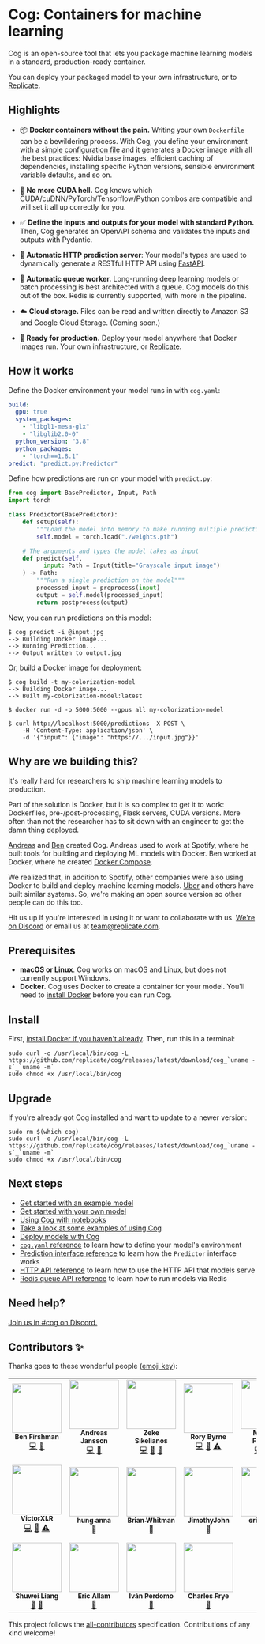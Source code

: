 # Cog: Containers for machine learning

Cog is an open-source tool that lets you package machine learning models in a standard, production-ready container.

You can deploy your packaged model to your own infrastructure, or to [Replicate](https://replicate.com/).

## Highlights

- 📦 **Docker containers without the pain.** Writing your own `Dockerfile` can be a bewildering process. With Cog, you define your environment with a [simple configuration file](#how-it-works) and it generates a Docker image with all the best practices: Nvidia base images, efficient caching of dependencies, installing specific Python versions, sensible environment variable defaults, and so on.

- 🤬️ **No more CUDA hell.** Cog knows which CUDA/cuDNN/PyTorch/Tensorflow/Python combos are compatible and will set it all up correctly for you.

- ✅ **Define the inputs and outputs for your model with standard Python.** Then, Cog generates an OpenAPI schema and validates the inputs and outputs with Pydantic.

- 🎁 **Automatic HTTP prediction server**: Your model's types are used to dynamically generate a RESTful HTTP API using [FastAPI](https://fastapi.tiangolo.com/).

- 🥞 **Automatic queue worker.** Long-running deep learning models or batch processing is best architected with a queue. Cog models do this out of the box. Redis is currently supported, with more in the pipeline.

- ☁️ **Cloud storage.** Files can be read and written directly to Amazon S3 and Google Cloud Storage. (Coming soon.)

- 🚀 **Ready for production.** Deploy your model anywhere that Docker images run. Your own infrastructure, or [Replicate](https://replicate.com).

## How it works

Define the Docker environment your model runs in with `cog.yaml`:

```yaml
build:
  gpu: true
  system_packages:
    - "libgl1-mesa-glx"
    - "libglib2.0-0"
  python_version: "3.8"
  python_packages:
    - "torch==1.8.1"
predict: "predict.py:Predictor"
```

Define how predictions are run on your model with `predict.py`:

```python
from cog import BasePredictor, Input, Path
import torch

class Predictor(BasePredictor):
    def setup(self):
        """Load the model into memory to make running multiple predictions efficient"""
        self.model = torch.load("./weights.pth")

    # The arguments and types the model takes as input
    def predict(self,
          input: Path = Input(title="Grayscale input image")
    ) -> Path:
        """Run a single prediction on the model"""
        processed_input = preprocess(input)
        output = self.model(processed_input)
        return postprocess(output)
```

Now, you can run predictions on this model:

```
$ cog predict -i @input.jpg
--> Building Docker image...
--> Running Prediction...
--> Output written to output.jpg
```

Or, build a Docker image for deployment:

```
$ cog build -t my-colorization-model
--> Building Docker image...
--> Built my-colorization-model:latest

$ docker run -d -p 5000:5000 --gpus all my-colorization-model

$ curl http://localhost:5000/predictions -X POST \
    -H 'Content-Type: application/json' \
    -d '{"input": {"image": "https://.../input.jpg"}}'
```

<!-- NOTE (bfirsh): Development environment instructions intentionally left out of readme for now, so as not to confuse the "ship a model to production" message.

In development, you can also run arbitrary commands inside the Docker environment:

```
$ cog run python train.py
...
```

Or, [spin up a Jupyter notebook](docs/notebooks.md):

```
$ cog run -p 8888 jupyter notebook --allow-root --ip=0.0.0.0
```
-->

## Why are we building this?

It's really hard for researchers to ship machine learning models to production.

Part of the solution is Docker, but it is so complex to get it to work: Dockerfiles, pre-/post-processing, Flask servers, CUDA versions. More often than not the researcher has to sit down with an engineer to get the damn thing deployed.

[Andreas](https://github.com/andreasjansson) and [Ben](https://github.com/bfirsh) created Cog. Andreas used to work at Spotify, where he built tools for building and deploying ML models with Docker. Ben worked at Docker, where he created [Docker Compose](https://github.com/docker/compose).

We realized that, in addition to Spotify, other companies were also using Docker to build and deploy machine learning models. [Uber](https://eng.uber.com/michelangelo-pyml/) and others have built similar systems. So, we're making an open source version so other people can do this too.

Hit us up if you're interested in using it or want to collaborate with us. [We're on Discord](https://discord.gg/replicate) or email us at [team@replicate.com](mailto:team@replicate.com).

## Prerequisites

- **macOS or Linux**. Cog works on macOS and Linux, but does not currently support Windows.
- **Docker**. Cog uses Docker to create a container for your model. You'll need to [install Docker](https://docs.docker.com/get-docker/) before you can run Cog.

## Install

First, [install Docker if you haven't already](https://docs.docker.com/get-docker/). Then, run this in a terminal:

```
sudo curl -o /usr/local/bin/cog -L https://github.com/replicate/cog/releases/latest/download/cog_`uname -s`_`uname -m`
sudo chmod +x /usr/local/bin/cog
```

## Upgrade

If you're already got Cog installed and want to update to a newer version:

```
sudo rm $(which cog)
sudo curl -o /usr/local/bin/cog -L https://github.com/replicate/cog/releases/latest/download/cog_`uname -s`_`uname -m`
sudo chmod +x /usr/local/bin/cog
```

## Next steps

- [Get started with an example model](docs/getting-started.md)
- [Get started with your own model](docs/getting-started-own-model.md)
- [Using Cog with notebooks](docs/notebooks.md)
- [Take a look at some examples of using Cog](https://github.com/replicate/cog-examples)
- [Deploy models with Cog](docs/deploy.md)
- [`cog.yaml` reference](docs/yaml.md) to learn how to define your model's environment
- [Prediction interface reference](docs/python.md) to learn how the `Predictor` interface works
- [HTTP API reference](docs/http.md) to learn how to use the HTTP API that models serve
- [Redis queue API reference](docs/redis.md) to learn how to run models via Redis

## Need help?

[Join us in #cog on Discord.](https://discord.gg/replicate)

## Contributors ✨

Thanks goes to these wonderful people ([emoji key](https://allcontributors.org/docs/en/emoji-key)):

<!-- ALL-CONTRIBUTORS-LIST:START - Do not remove or modify this section -->
<!-- prettier-ignore-start -->
<!-- markdownlint-disable -->
<table>
  <tr>
    <td align="center"><a href="https://fir.sh/"><img src="https://avatars.githubusercontent.com/u/40906?v=4?s=100" width="100px;" alt=""/><br /><sub><b>Ben Firshman</b></sub></a><br /><a href="https://github.com/replicate/cog/commits?author=bfirsh" title="Code">💻</a> <a href="https://github.com/replicate/cog/commits?author=bfirsh" title="Documentation">📖</a></td>
    <td align="center"><a href="https://replicate.ai/"><img src="https://avatars.githubusercontent.com/u/713993?v=4?s=100" width="100px;" alt=""/><br /><sub><b>Andreas Jansson</b></sub></a><br /><a href="https://github.com/replicate/cog/commits?author=andreasjansson" title="Code">💻</a> <a href="https://github.com/replicate/cog/commits?author=andreasjansson" title="Documentation">📖</a></td>
    <td align="center"><a href="http://zeke.sikelianos.com/"><img src="https://avatars.githubusercontent.com/u/2289?v=4?s=100" width="100px;" alt=""/><br /><sub><b>Zeke Sikelianos</b></sub></a><br /><a href="https://github.com/replicate/cog/commits?author=zeke" title="Code">💻</a> <a href="https://github.com/replicate/cog/commits?author=zeke" title="Documentation">📖</a> <a href="#tool-zeke" title="Tools">🔧</a></td>
    <td align="center"><a href="https://rory.bio/"><img src="https://avatars.githubusercontent.com/u/9436784?v=4?s=100" width="100px;" alt=""/><br /><sub><b>Rory Byrne</b></sub></a><br /><a href="https://github.com/replicate/cog/commits?author=synek" title="Code">💻</a> <a href="https://github.com/replicate/cog/commits?author=synek" title="Documentation">📖</a> <a href="https://github.com/replicate/cog/commits?author=synek" title="Tests">⚠️</a></td>
    <td align="center"><a href="https://github.com/hangtwenty"><img src="https://avatars.githubusercontent.com/u/2420688?v=4?s=100" width="100px;" alt=""/><br /><sub><b>Michael Floering</b></sub></a><br /><a href="https://github.com/replicate/cog/commits?author=hangtwenty" title="Code">💻</a> <a href="https://github.com/replicate/cog/commits?author=hangtwenty" title="Documentation">📖</a> <a href="#ideas-hangtwenty" title="Ideas, Planning, & Feedback">🤔</a></td>
    <td align="center"><a href="https://bencevans.io/"><img src="https://avatars.githubusercontent.com/u/638535?v=4?s=100" width="100px;" alt=""/><br /><sub><b>Ben Evans</b></sub></a><br /><a href="https://github.com/replicate/cog/commits?author=bencevans" title="Documentation">📖</a></td>
    <td align="center"><a href="https://shashank.pw/"><img src="https://avatars.githubusercontent.com/u/778870?v=4?s=100" width="100px;" alt=""/><br /><sub><b>shashank agarwal</b></sub></a><br /><a href="https://github.com/replicate/cog/commits?author=imshashank" title="Code">💻</a> <a href="https://github.com/replicate/cog/commits?author=imshashank" title="Documentation">📖</a></td>
  </tr>
  <tr>
    <td align="center"><a href="https://victorxlr.me/"><img src="https://avatars.githubusercontent.com/u/22397950?v=4?s=100" width="100px;" alt=""/><br /><sub><b>VictorXLR</b></sub></a><br /><a href="https://github.com/replicate/cog/commits?author=VictorXLR" title="Code">💻</a> <a href="https://github.com/replicate/cog/commits?author=VictorXLR" title="Documentation">📖</a> <a href="https://github.com/replicate/cog/commits?author=VictorXLR" title="Tests">⚠️</a></td>
    <td align="center"><a href="https://annahung31.github.io/"><img src="https://avatars.githubusercontent.com/u/39179888?v=4?s=100" width="100px;" alt=""/><br /><sub><b>hung anna</b></sub></a><br /><a href="https://github.com/replicate/cog/issues?q=author%3Aannahung31" title="Bug reports">🐛</a></td>
    <td align="center"><a href="http://notes.variogr.am/"><img src="https://avatars.githubusercontent.com/u/76612?v=4?s=100" width="100px;" alt=""/><br /><sub><b>Brian Whitman</b></sub></a><br /><a href="https://github.com/replicate/cog/issues?q=author%3Abwhitman" title="Bug reports">🐛</a></td>
    <td align="center"><a href="https://github.com/JimothyJohn"><img src="https://avatars.githubusercontent.com/u/24216724?v=4?s=100" width="100px;" alt=""/><br /><sub><b>JimothyJohn</b></sub></a><br /><a href="https://github.com/replicate/cog/issues?q=author%3AJimothyJohn" title="Bug reports">🐛</a></td>
    <td align="center"><a href="https://github.com/ericguizzo"><img src="https://avatars.githubusercontent.com/u/26746670?v=4?s=100" width="100px;" alt=""/><br /><sub><b>ericguizzo</b></sub></a><br /><a href="https://github.com/replicate/cog/issues?q=author%3Aericguizzo" title="Bug reports">🐛</a></td>
    <td align="center"><a href="http://www.dominicbaggott.com"><img src="https://avatars.githubusercontent.com/u/74812?v=4?s=100" width="100px;" alt=""/><br /><sub><b>Dominic Baggott</b></sub></a><br /><a href="https://github.com/replicate/cog/commits?author=evilstreak" title="Code">💻</a> <a href="https://github.com/replicate/cog/commits?author=evilstreak" title="Tests">⚠️</a></td>
    <td align="center"><a href="https://github.com/dashstander"><img src="https://avatars.githubusercontent.com/u/7449128?v=4?s=100" width="100px;" alt=""/><br /><sub><b>Dashiell Stander</b></sub></a><br /><a href="https://github.com/replicate/cog/issues?q=author%3Adashstander" title="Bug reports">🐛</a> <a href="https://github.com/replicate/cog/commits?author=dashstander" title="Code">💻</a> <a href="https://github.com/replicate/cog/commits?author=dashstander" title="Tests">⚠️</a></td>
  </tr>
  <tr>
    <td align="center"><a href="https://github.com/Hurricane-eye"><img src="https://avatars.githubusercontent.com/u/31437546?v=4?s=100" width="100px;" alt=""/><br /><sub><b>Shuwei Liang</b></sub></a><br /><a href="https://github.com/replicate/cog/issues?q=author%3AHurricane-eye" title="Bug reports">🐛</a> <a href="#question-Hurricane-eye" title="Answering Questions">💬</a></td>
    <td align="center"><a href="https://github.com/ericallam"><img src="https://avatars.githubusercontent.com/u/534?v=4?s=100" width="100px;" alt=""/><br /><sub><b>Eric Allam</b></sub></a><br /><a href="#ideas-ericallam" title="Ideas, Planning, & Feedback">🤔</a></td>
    <td align="center"><a href="https://perdomo.me"><img src="https://avatars.githubusercontent.com/u/178474?v=4?s=100" width="100px;" alt=""/><br /><sub><b>Iván Perdomo</b></sub></a><br /><a href="https://github.com/replicate/cog/issues?q=author%3Aiperdomo" title="Bug reports">🐛</a></td>
    <td align="center"><a href="http://charlesfrye.github.io"><img src="https://avatars.githubusercontent.com/u/10442975?v=4?s=100" width="100px;" alt=""/><br /><sub><b>Charles Frye</b></sub></a><br /><a href="https://github.com/replicate/cog/commits?author=charlesfrye" title="Documentation">📖</a></td>
  </tr>
</table>

<!-- markdownlint-restore -->
<!-- prettier-ignore-end -->

<!-- ALL-CONTRIBUTORS-LIST:END -->

This project follows the [all-contributors](https://github.com/all-contributors/all-contributors) specification. Contributions of any kind welcome!
